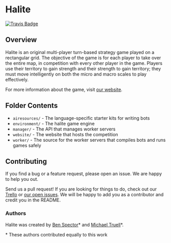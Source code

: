 # Halite

[![Travis Badge](https://travis-ci.org/HaliteChallenge/Halite.svg?branch=master)](https://travis-ci.org/HaliteChallenge/Halite)

## Overview

Halite is an original multi-player turn-based strategy game played on a rectangular grid. The objective of the game is for each player to take over the entire map, in competition with every other player in the game. Players use their territory to gain strength and their strength to gain territory; they must move intelligently on both the micro and macro scales to play effectively.

For more information about the game, visit [our website](http://halite.io).

## Folder Contents

- `airesources/` - The language-specific starter kits for writing bots
- `environment/` - The halite game engine 
- `manager/` - The API that manages worker servers
- `website/` - The website that hosts the competition
- `worker/` - The source for the worker servers that compiles bots and runs games safely

## Contributing

If you find a bug or a feature request, please open an issue. We are happy to help you out.

Send us a pull request! If you are looking for things to do, check out our [Trello](https://trello.com/b/z8jUXTA0/halite) or [our open issues](https://github.com/HaliteChallenge/Halite/issues). We will be happy to add you as a contributor and credit you in the README.

### Authors

Halite was created by [Ben Spector](https://github.com/Sydriax)* and [Michael Truell](https://github.com/truell20)*.

\* These authors contributed equally to this work
